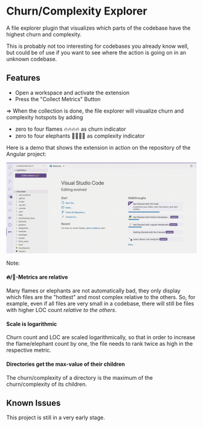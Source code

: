 # Churn/Complexity Explorer

A file explorer plugin that visualizes which parts of the codebase have the highest churn and complexity.

This is probably not too interesting for codebases you already know well, but could be of use if you
want to see where the action is going on in an unknown codebase.

## Features

* Open a workspace and activate the extension
* Press the "Collect Metrics" Button

=> When the collection is done, the file explorer will visualize churn and complexity hotspots
by adding

* zero to four flames 🔥🔥🔥🔥 as churn indicator
* zero to four elephants 🐘🐘🐘🐘 as complexity indicator


Here is a demo that shows the extension in action on the repository of the Angular project:

![Demo](demo.gif)

Note:

#### 🔥/🐘-Metrics are relative

Many flames or elephants are not automatically bad, they only display which files are the 
"hottest" and most complex relative to the others. So, for example, even if all files are very small in a codebase, there will still be files with higher LOC count *relative to the others*.

#### Scale is logarithmic

Churn count and LOC are scaled logarithmically, so that in order to increase the flame/elephant count by one, the file needs to rank twice as high in the respective metric.

#### Directories get the max-value of their children

The churn/complexity of a directory is the maximum of the churn/complexity of its children.

## Known Issues

This project is still in a very early stage.


